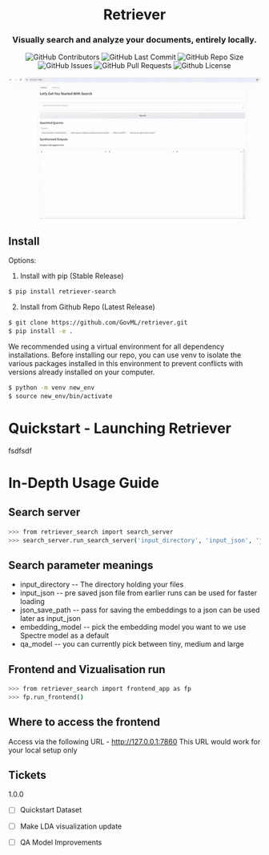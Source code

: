 <div align="center">

# Retriever

### Visually search and analyze your documents, entirely locally.

<p>
<img alt="GitHub Contributors" src="https://img.shields.io/github/contributors/GovML/retriever" />
<img alt="GitHub Last Commit" src="https://img.shields.io/github/last-commit/GovML/retriever" />
<img alt="GitHub Repo Size" src="https://img.shields.io/github/repo-size/GovML/retriever" />
<img alt="GitHub Issues" src="https://img.shields.io/github/issues/GovML/retriever" />
<img alt="GitHub Pull Requests" src="https://img.shields.io/github/issues-pr/GovML/retriever" />
<img alt="Github License" src="https://img.shields.io/badge/License-Apache-yellow.svg" />
</p>
<img src="./retriever.gif"/>
</div>

## Install 
Options:
1) Install with pip (Stable Release)
```bash
$ pip install retriever-search
```
2) Install from Github Repo (Latest Release)
```bash
$ git clone https://github.com/GovML/retriever.git
$ pip install -e .
```
We recommended using a virtual environment for all dependency installations. Before installing our repo, you can use venv to isolate the various packages installed in this environment to prevent conflicts with versions already installed on your computer.

```bash
$ python -m venv new_env
$ source new_env/bin/activate
```

# Quickstart - Launching Retriever
fsdfsdf

# In-Depth Usage Guide
## Search server

```bash
>>> from retriever_search import search_server
>>> search_server.run_search_server('input_directory', 'input_json', 'json_save_path', 'embedding_model', 'qa_model', device='cpu')
```

## Search parameter meanings

- input_directory -- The directory holding your files
- input_json -- pre saved json file from earlier runs can be used for faster loading
- json_save_path -- pass for saving the embeddings to a json can be used later as input_json
- embedding_model -- pick the embedding model you want to we use Spectre model as a default
- qa_model -- you can currently pick between tiny, medium and large

## Frontend and Vizualisation run

```bash
>>> from retriever_search import frontend_app as fp
>>> fp.run_frontend()
```


## Where to access the frontend 

Access via the following URL - http://127.0.0.1:7860 
This URL would work for your local setup only


## Tickets

1.0.0
- [ ] Quickstart Dataset
- [ ] Make LDA visualization update
- [ ] QA Model Improvements

